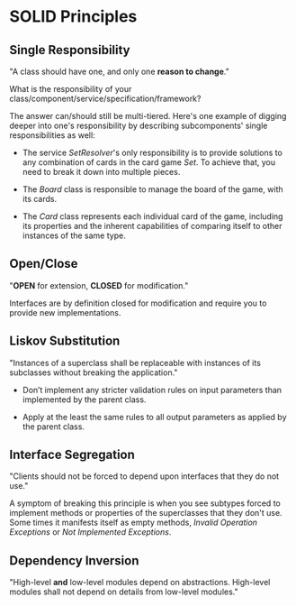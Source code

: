 # SOLID Principles

## Single Responsibility

"A class should have one, and only one **reason to change**."  

What is the responsibility of your class/component/service/specification/framework?

The answer can/should still be multi-tiered. Here's one example of digging deeper into one's responsibility by describing subcomponents' single responsibilities as well:

* The service *SetResolver*'s only responsibility is to provide solutions to any combination of cards in the card game *Set*. To achieve that, you need to break it down into multiple pieces.

* The *Board* class is responsible to manage the board of the game, with its cards.

* The *Card* class represents each individual card of the game, including its properties and the inherent capabilities of comparing itself to other instances of the same type.

## Open/Close

"**OPEN** for extension, **CLOSED** for modification."

Interfaces are by definition closed for modification and require you to provide new implementations.

## Liskov Substitution

"Instances of a superclass shall be replaceable with instances of its subclasses without breaking the application."

* Don’t implement any stricter validation rules on input parameters than implemented by the parent class.

* Apply at the least the same rules to all output parameters as applied by the parent class.

## Interface Segregation

"Clients should not be forced to depend upon interfaces that they do not use."

A symptom of breaking this principle is when you see subtypes forced to implement methods or properties of the superclasses that they don't use. Some times it manifests itself as empty methods, *Invalid Operation Exceptions* or *Not Implemented Exceptions*.

## Dependency Inversion

"High-level **and** low-level modules depend on abstractions. High-level modules shall not depend on details from low-level modules."
